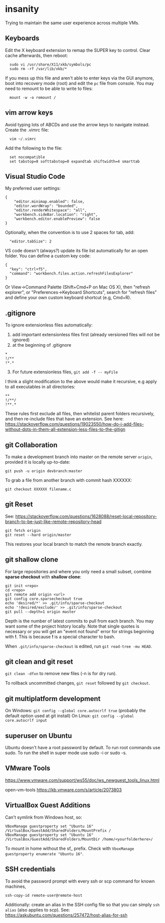 # insanity
Trying to maintain the same user experience across multiple VMs.

## Keyboards
Edit the X keyboard extension to remap the SUPER key to control. Clear cache afterwards, then reboot:
```
  sudo vi /usr/share/X11/xkb/symbols/pc
  sudo rm -rf /var/lib/xkb/*
```

If you mess up this file and aren't able to enter keys via the GUI anymore, boot into recovery mode (root)  and edit the `pc` file from console. You may need to remount to be able to write to files:

```
  mount -w -o remount /
```

## vim arrow keys
Avoid typing lots of ABCDs and use the arrow keys to navigate instead. Create the .vimrc file:
```
  vim ~/.vimrc
```
Add the following to the file:
```
  set nocompatible
  set tabstop=8 softtabstop=0 expandtab shiftwidth=4 smarttab
```

## Visual Studio Code 
My preferred user settings:
```
{
    "editor.minimap.enabled": false,
    "editor.wordWrap": "bounded",
    "editor.renderWhitespace": "all",
    "workbench.sideBar.location": "right",
    "workbench.editor.enablePreview": false 
}
```
Optionally, when the convention is to use 2 spaces for tab, add:
```
  "editor.tabSize": 2
```
VS code doesn't (always?) update its file list automatically for an open folder. You can define a custom key code:
```
{
  "key": "ctrl+f5",
  "command": "workbench.files.action.refreshFilesExplorer"
}
```
Or View->Command Palette (Shift+Cmd+P on Mac OS X), then "refresh explorer", or "Preferences->Keyboard Shortcuts", search for "refresh files" and define your own custom keyboard shortcut (e.g, Cmd+R).

## .gitignore
To ignore extensionless files automatically:
1. add important extensionless files first (already versioned files will not be ignored)
2. at the beginning of .gitignore
```
*
!/**
!*.*
```
3. For future extensionless files, `git add -f -- myFile`

I think a slight modification to the above would make it recursive, e.g apply to all executables in all directories:
```
**
!/**/
!**.*
```
These rules first exclude all files, then whitelist parent folders recursively, and then re-include files that have an extension. See here: https://stackoverflow.com/questions/19023550/how-do-i-add-files-without-dots-in-them-all-extension-less-files-to-the-gitign

## git Collaboration
To make a development branch into master on the remote server `origin`, provided it is locally up-to-date:
```
git push -u origin devbranch:master
```

To grab a file from another branch with commit hash XXXXXX:
```
git checkout XXXXXX filename.c
```

## git Reset
See: https://stackoverflow.com/questions/1628088/reset-local-repository-branch-to-be-just-like-remote-repository-head

```
git fetch origin
git reset --hard origin/master
```

This restores your local branch to match the remote branch exactly.

## git shallow clone
For large repositories and where you only need a small subset, combine **sparse checkout** with **shallow clone**:

```
git init <repo>
cd <repo>
git remote add origin <url>
git config core.sparsecheckout true
echo 'desired/*' >> .git/info/sparse-checkout
echo '!desired/exclude/' >> .git/info/sparse-checkout
git pull --depth=1 origin master
```
Depth is the number of latest commits to pull from each branch. You may want some of the project history locally. Note that single quotes is necessary or you will get an "event not found" error for strings beginning with **!**. This is because **!** is a special character to bash.

When `.git/info/sparse-checkout` is edited, run `git read-tree -mu HEAD`.

## git clean and git reset
`git clean -dfxn` to remove new files (-n is for dry run). 

To rollback uncommitted changes, `git reset` followed by `git checkout`.

## git multiplatform development
On Windows: `git config --global core.autocrlf true` (probably the default option used at git install)
On Linux: `git config --global core.autocrlf input`

## superuser on Ubuntu
Ubuntu doesn't have a root password by default. To run root commands use sudo. To run the shell in super mode use sudo -i or sudo -s.

## VMware Tools
https://www.vmware.com/support/ws55/doc/ws_newguest_tools_linux.html

open-vm-tools https://kb.vmware.com/s/article/2073803

## VirtualBox Guest Additions
Can't symlink from Windows host, so: 
```
VBoxManage guestproperty set "Ubuntu 16" /VirtualBox/GuestAdd/SharedFolders/MountPrefix /
VBoxManage guestproperty set "Ubuntu 16" /VirtualBox/GuestAdd/SharedFolders/MountDir /home/<yourfolderhere>/
```

To mount in home without the sf_ prefix. Check with `VboxManage guestproperty enumerate "Ubuntu 16"`.

## SSH credentials
To avoid the password prompt with every ssh or scp command for known machines, 

```
ssh-copy-id remote-user@remote-host
```
Additionally: create an alias in the SSH config file so that you can simply `ssh alias` (also applies to scp). See: https://askubuntu.com/questions/257472/host-alias-for-ssh
